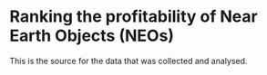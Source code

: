 # Ranking the profitability of Near Earth Objects (NEOs)

This is the source for the data that was collected and analysed.
